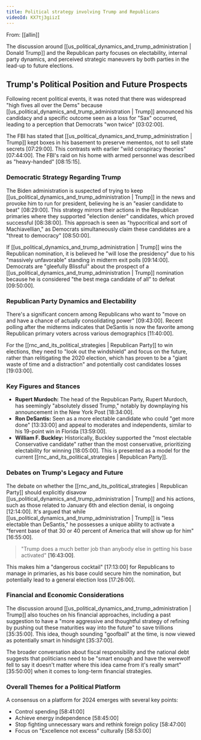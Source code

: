 ```yaml
---
title: Political strategy involving Trump and Republicans
videoId: KX7tj3giizI
---
```


From: [[allin]] <br/> 

The discussion around [[us_political_dynamics_and_trump_administration | Donald Trump]] and the Republican party focuses on electability, internal party dynamics, and perceived strategic maneuvers by both parties in the lead-up to future elections.

## Trump's Political Position and Future Prospects

Following recent political events, it was noted that there was widespread "high fives all over the Dems" because [[us_political_dynamics_and_trump_administration | Trump]] announced his candidacy and a specific outcome seen as a loss for "Sax" occurred, leading to a perception that Democrats "won twice" <a class="yt-timestamp" data-t="03:02:00">[03:02:00]</a>.

The FBI has stated that [[us_political_dynamics_and_trump_administration | Trump]] kept boxes in his basement to preserve mementos, not to sell state secrets <a class="yt-timestamp" data-t="07:29:00">[07:29:00]</a>. This contrasts with earlier "wild conspiracy theories" <a class="yt-timestamp" data-t="07:44:00">[07:44:00]</a>. The FBI's raid on his home with armed personnel was described as "heavy-handed" <a class="yt-timestamp" data-t="08:15:00">[08:15:15]</a>.

### Democratic Strategy Regarding Trump

The Biden administration is suspected of trying to keep [[us_political_dynamics_and_trump_administration | Trump]] in the news and provoke him to run for president, believing he is an "easier candidate to beat" <a class="yt-timestamp" data-t="08:29:00">[08:29:00]</a>. This strategy mirrors their actions in the Republican primaries where they supported "election denier" candidates, which proved successful <a class="yt-timestamp" data-t="08:38:00">[08:38:00]</a>. This approach is seen as "hypocritical and sort of Machiavellian," as Democrats simultaneously claim these candidates are a "threat to democracy" <a class="yt-timestamp" data-t="08:50:00">[08:50:00]</a>.

If [[us_political_dynamics_and_trump_administration | Trump]] wins the Republican nomination, it is believed he "will lose the presidency" due to his "massively unfavorable" standing in midterm exit polls <a class="yt-timestamp" data-t="09:14:00">[09:14:00]</a>. Democrats are "gleefully Blissful" about the prospect of a [[us_political_dynamics_and_trump_administration | Trump]] nomination because he is considered "the best mega candidate of all" to defeat <a class="yt-timestamp" data-t="09:50:00">[09:50:00]</a>.

### Republican Party Dynamics and Electability

There's a significant concern among Republicans who want to "move on and have a chance of actually consolidating power" <a class="yt-timestamp" data-t="09:43:00">[09:43:00]</a>. Recent polling after the midterms indicates that DeSantis is now the favorite among Republican primary voters across various demographics <a class="yt-timestamp" data-t="11:40:00">[11:40:00]</a>.

For the [[rnc_and_its_political_strategies | Republican Party]] to win elections, they need to "look out the windshield" and focus on the future, rather than relitigating the 2020 election, which has proven to be a "giant waste of time and a distraction" and potentially cost candidates losses <a class="yt-timestamp" data-t="19:03:00">[19:03:00]</a>.

### Key Figures and Stances

*   **Rupert Murdoch:** The head of the Republican Party, Rupert Murdoch, has seemingly "absolutely dissed Trump," notably by downplaying his announcement in the New York Post <a class="yt-timestamp" data-t="18:34:00">[18:34:00]</a>.
*   **Ron DeSantis:** Seen as a more electable candidate who could "get more done" <a class="yt-timestamp" data-t="13:33:00">[13:33:00]</a> and appeal to moderates and independents, similar to his 19-point win in Florida <a class="yt-timestamp" data-t="13:59:00">[13:59:00]</a>.
*   **William F. Buckley:** Historically, Buckley supported the "most electable Conservative candidate" rather than the most conservative, prioritizing electability for winning <a class="yt-timestamp" data-t="18:05:00">[18:05:00]</a>. This is presented as a model for the current [[rnc_and_its_political_strategies | Republican Party]].

### Debates on Trump's Legacy and Future
The debate on whether the [[rnc_and_its_political_strategies | Republican Party]] should explicitly disavow [[us_political_dynamics_and_trump_administration | Trump]] and his actions, such as those related to January 6th and election denial, is ongoing <a class="yt-timestamp" data-t="12:14:00">[12:14:00]</a>. It's argued that while [[us_political_dynamics_and_trump_administration | Trump]] is "less electable than DeSantis," he possesses a unique ability to activate a "fervent base of that 30 or 40 percent of America that will show up for him" <a class="yt-timestamp" data-t="16:55:00">[16:55:00]</a>.

> "Trump does a much better job than anybody else in getting his base activated" <a class="yt-timestamp" data-t="16:43:00">[16:43:00]</a>.

This makes him a "dangerous cocktail" <a class="yt-timestamp" data-t="17:13:00">[17:13:00]</a> for Republicans to manage in primaries, as his base could secure him the nomination, but potentially lead to a general election loss <a class="yt-timestamp" data-t="17:26:00">[17:26:00]</a>.

### Financial and Economic Considerations

The discussion around [[us_political_dynamics_and_trump_administration | Trump]] also touches on his financial approaches, including a past suggestion to have a "more aggressive and thoughtful strategy of refining by pushing out these maturities way into the future" to save trillions <a class="yt-timestamp" data-t="35:35:00">[35:35:00]</a>. This idea, though sounding "goofball" at the time, is now viewed as potentially smart in hindsight <a class="yt-timestamp" data-t="35:37:00">[35:37:00]</a>.

The broader conversation about fiscal responsibility and the national debt suggests that politicians need to be "smart enough and have the werewolf fell to say it doesn't matter where this idea came from it's really smart" <a class="yt-timestamp" data-t="35:50:00">[35:50:00]</a> when it comes to long-term financial strategies.

### Overall Themes for a Political Platform

A consensus on a platform for 2024 emerges with several key points:
*   Control spending <a class="yt-timestamp" data-t="58:41:00">[58:41:00]</a>
*   Achieve energy independence <a class="yt-timestamp" data-t="58:45:00">[58:45:00]</a>
*   Stop fighting unnecessary wars and rethink foreign policy <a class="yt-timestamp" data-t="58:47:00">[58:47:00]</a>
*   Focus on "Excellence not excess" culturally <a class="yt-timestamp" data-t="58:53:00">[58:53:00]</a>